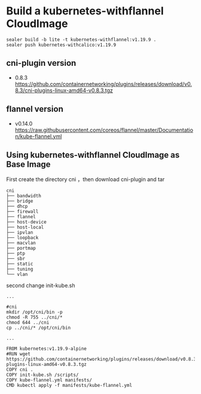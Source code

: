 # Build a kubernetes-withflannel CloudImage

```shell script
sealer build -b lite -t kubernetes-withflannel:v1.19.9 .
sealer push kubernetes-withcalico:v1.19.9
```

## cni-plugin version

+ 0.8.3 https://github.com/containernetworking/plugins/releases/download/v0.8.3/cni-plugins-linux-amd64-v0.8.3.tgz

## flannel version
+ v0.14.0 https://raw.githubusercontent.com/coreos/flannel/master/Documentation/kube-flannel.yml


## Using kubernetes-withflannel CloudImage as Base Image
First create the directory cni ，then download cni-plugin and tar
```
cni
├── bandwidth
├── bridge
├── dhcp
├── firewall
├── flannel
├── host-device
├── host-local
├── ipvlan
├── loopback
├── macvlan
├── portmap
├── ptp
├── sbr
├── static
├── tuning
└── vlan
```

second change init-kube.sh
```
...

#cni
mkdir /opt/cni/bin -p
chmod -R 755 ../cni/*
chmod 644 ../cni
cp ../cni/* /opt/cni/bin

...
```


```shell script
FROM kubernetes:v1.19.9-alpine
#RUN wget https://github.com/containernetworking/plugins/releases/download/v0.8.3/cni-plugins-linux-amd64-v0.8.3.tgz 
COPY cni .
COPY init-kube.sh /scripts/
COPY kube-flannel.yml manifests/
CMD kubectl apply -f manifests/kube-flannel.yml
```
